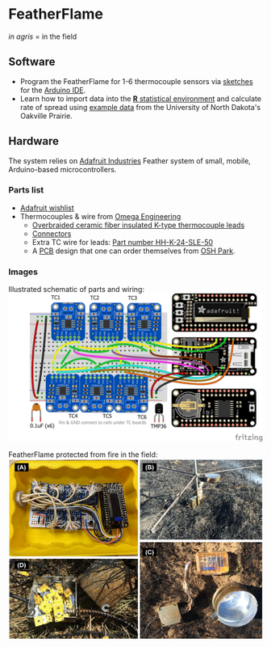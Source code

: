 # FeatherFlame

*in agris* = in the field 

## Software 

* Program the FeatherFlame for 1-6 thermocouple sensors via [sketches](https://github.com/devanmcg/FireScienceDIY/tree/master/FeatherFlame/sketches) for the [Arduino IDE](https://www.arduino.cc/en/Main/Software). 
* Learn how to import data into the [**R** statistical environment](https://www.r-project.org) and calculate rate of spread using [example data](https://github.com/devanmcg/FireScienceDIY/tree/master/FeatherFlame/OakvilleExample) from the University of North Dakota's Oakville Prairie. 

## Hardware 

The system relies on [Adafruit Industries](adafruit.com) Feather system of small, mobile, Arduino-based microcontrollers.

### Parts list 

* [Adafruit wishlist]( http://www.adafruit.com/wishlists/459876)
* Thermocouples \& wire from [Omega Engineering](omega.com)
  - [Overbraided ceramic fiber insulated K-type thermocouple leads](https://www.omega.com/pptst/XCIB.html)
  - [Connectors](https://www.omega.com/pptst/SMPW-CC.html)
  - Extra TC wire for leads: [Part number HH-K-24-SLE-50](https://www.omega.com/pptst/SLE_Wire.html)
  - A [PCB](https://github.com/devanmcg/FireScienceDIY/tree/master/FeatherFlame/PCB) design that one can order themselves from [OSH Park](https://oshpark.com/shared_projects/cAXzsQJw).
 
### Images

Illustrated schematic of parts and wiring: 
<img src="https://github.com/devanmcg/FireScienceDIY/blob/master/FeatherFlame/PCB/FeatherFlame6tc_bb.png" width="1000">
  
FeatherFlame protected from fire in the field:
<img src="https://github.com/devanmcg/FireScienceDIY/blob/master/FeatherFlame/OakvilleExample/FeatherFlame.png" width="1000">
  


